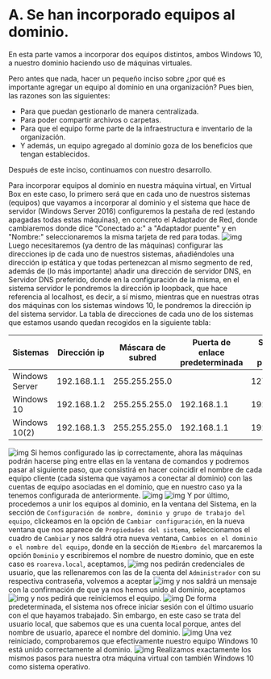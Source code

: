 # A. Se han incorporado equipos al dominio.
En esta parte vamos a incorporar dos equipos distintos, ambos Windows 10, a nuestro dominio haciendo uso de máquinas virtuales.

Pero antes que nada, hacer un pequeño inciso sobre ¿por qué es importante agregar un equipo al dominio en una organización? Pues bien, las razones son las siguientes:
- Para que puedan gestionarlo de manera centralizada.
- Para poder compartir archivos o carpetas.
- Para que el equipo forme parte de la infraestructura e inventario de la organización.
- Y además, un equipo agregado al dominio goza de los beneficios que tengan  establecidos.

Después de este inciso, continuamos con nuestro desarrollo.

Para incorporar equipos al dominio en nuestra máquina virtual, en Virtual Box en este caso, lo primero será que en cada uno de nuestros sistemas (equipos) que vayamos a incorporar al dominio y el sistema que hace de servidor (Windows Server 2016) configuremos la pestaña de red (estando apagadas todas estas máquinas), en concreto el Adaptador de Red, donde cambiaremos donde dice "Conectado a:" a "Adaptador puente" y en "Nombre:" seleccionaremos la misma tarjeta de red para todas.
![img](https://github.com/roareva/ISO-Administracion_de_dominios/blob/master/admin_access_dom/img/a/red.jpg)
Luego necesitaremos (ya dentro de las máquinas) configurar las direcciones ip de cada uno de nuestros sistemas, añadiéndoles una dirección ip estática y que todas pertenezcan al mismo segmento de red, además de (lo más importante) añadir una dirección de servidor DNS, en Servidor DNS preferido, donde en la configuración de la misma, en el sistema servidor le pondremos la dirección ip loopback, que hace referencia al localhost, es decir, a sí mismo, mientras que en nuestras otras dos máquinas con los sistemas windows 10, le pondremos la dirección ip del sistema servidor. La tabla de direcciones de cada uno de los sistemas que estamos usando quedan recogidos en la siguiente tabla:

|     Sistemas     | Dirección ip | Máscara de subred | Puerta de enlace predeterminada | Servidor DNS preferido |
| ---------------- | ------------ | ----------------- | ------------------------------- | ---------------------- |
| Windows Server   | 192.168.1.1  | 255.255.255.0     |                                 |  127.0.0.1             |
| Windows 10       | 192.168.1.2  | 255.255.255.0     |     192.168.1.1                 |  192.168.1.1           |
| Windows 10(2)    | 192.168.1.3  | 255.255.255.0     |     192.168.1.1                 |  192.168.1.1           |

![img](https://github.com/roareva/ISO-Administracion_de_dominios/blob/master/admin_access_dom/img/a/server/1.jpg)
Si hemos configurado las ip correctamente, ahora las máquinas podrán hacerse ping entre ellas en la ventana de comandos y podremos pasar al siguiente paso, que consistirá en hacer coincidir el nombre de cada equipo cliente (cada sistema que vayamos a conectar al dominio) con las cuentas de equipo asociadas en el dominio, que en nuestro caso ya la tenemos configurada de anteriormente.
![img](https://github.com/roareva/ISO-Administracion_de_dominios/blob/master/admin_access_dom/img/a/5.jpg)
![img](https://github.com/roareva/ISO-Administracion_de_dominios/blob/master/admin_access_dom/img/a/server/2.jpg)
Y por último, procedemos a unir los equipos al dominio, en la ventana del Sistema, en la sección de `Configuración de nombre, dominio y grupo de trabajo del equipo`, clickeamos en la opción de `Cambiar configuración`, en la nueva ventana que nos aparece de `Propiedades del sistema`, seleccionamos el cuadro de `Cambiar` y nos saldrá otra nueva ventana, `Cambios en el dominio o el nombre del equipo`, donde en la sección de `Miembro del` marcaremos la opción `Dominio` y escribiremos el nombre de nuestro dominio, que en este caso es `roareva.local`, aceptamos, 
![img](https://github.com/roareva/ISO-Administracion_de_dominios/blob/master/admin_access_dom/img/a/0.jpg)
nos pedirán credenciales de usuario, que las rellenaremos con las de la cuenta del `Administrador` con su respectiva contraseña, volvemos a aceptar 
![img](https://github.com/roareva/ISO-Administracion_de_dominios/blob/master/admin_access_dom/img/a/1.jpg)
y nos saldrá un mensaje con la confirmación de que ya nos hemos unido al dominio, aceptamos
![img](https://github.com/roareva/ISO-Administracion_de_dominios/blob/master/admin_access_dom/img/a/2.jpg)
y nos pedirá que reiniciemos el equipo.
![img](https://github.com/roareva/ISO-Administracion_de_dominios/blob/master/admin_access_dom/img/a/3.jpg)
De forma predeterminada, el sistema nos ofrece iniciar sesión con el último usuario con el que hayamos trabajado. Sin embargo, en este caso se trata del usuario local, que sabemos que es una cuenta local porque, antes del nombre de usuario, aparece el nombre del dominio.
![img](https://github.com/roareva/ISO-Administracion_de_dominios/blob/master/admin_access_dom/img/a/6.jpg)
Una vez reiniciado, comprobaremos que efectivamente nuestro equipo Windows 10 está unido correctamente al dominio.
![img](https://github.com/roareva/ISO-Administracion_de_dominios/blob/master/admin_access_dom/img/a/4.jpg)
Realizamos exactamente los mismos pasos para nuestra otra máquina virtual con también Windows 10 como sistema operativo.
